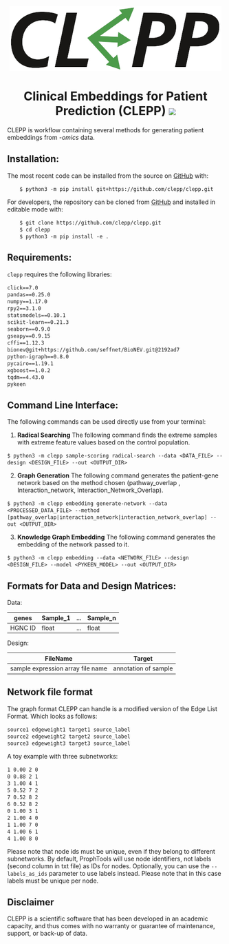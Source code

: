 <p align="center">
  <img src="docs/source/logo.jpg">
</p>

<h1 align="center">
  Clinical Embeddings for Patient Prediction (CLEPP)
  <img src="https://travis-ci.org/clepp/clepp.svg?branch=master" />
</h1>

CLEPP is workflow containing several methods for generating patient embeddings from *-omics* data.

Installation:
-------------

The most recent code can be installed from the source on [GitHub](https://github.com/clepp/clepp) with:

```
    $ python3 -m pip install git+https://github.com/clepp/clepp.git
```

For developers, the repository can be cloned from [GitHub](https://github.com/clepp/clepp) and installed in editable mode with:

```
    $ git clone https://github.com/clepp/clepp.git
    $ cd clepp
    $ python3 -m pip install -e .
```

Requirements:
--------------
`clepp` requires the following libraries:

    click==7.0
    pandas==0.25.0
    numpy==1.17.0
    rpy2==3.1.0
    statsmodels==0.10.1
    scikit-learn==0.21.3
    seaborn==0.9.0
    gseapy==0.9.15
    cffi==1.12.3
    bionev@git+https://github.com/seffnet/BioNEV.git@2192ad7
    python-igraph==0.8.0
    pycairo==1.19.1
    xgboost==1.0.2
    tqdm==4.43.0
    pykeen


Command Line Interface:
-----------------------
The following commands can be used directly use from your terminal:

1. **Radical Searching**
The following command finds the extreme samples with extreme feature values based on the control population.


```
$ python3 -m clepp sample-scoring radical-search --data <DATA_FILE> --design <DESIGN_FILE> --out <OUTPUT_DIR>
```

2. **Graph Generation**
The following command generates the patient-gene network based on the method chosen (pathway_overlap
, Interaction_network, Interaction_Network_Overlap).

```
$ python3 -m clepp embedding generate-network --data <PROCESSED_DATA_FILE> --method [pathway_overlap|interaction_network|interaction_network_overlap] --out <OUTPUT_DIR>
```


3. **Knowledge Graph Embedding**
The following command generates the embedding of the network passed to it.

```
$ python3 -m clepp embedding --data <NETWORK_FILE> --design <DESIGN_FILE> --model <PYKEEN_MODEL> --out <OUTPUT_DIR>
```


Formats for Data and Design Matrices:
-------------------------------------
Data:

| genes | Sample_1 | ... | Sample_n |
| ----- | -------- | --- | -------- |
| HGNC ID | float | ... | float |

Design:

| FileName | Target |
| -------- | ------ |
| sample expression array file name | annotation of sample |


Network file format
-----------------
The graph format CLEPP can handle is a modified version of the Edge List Format. Which looks as follows:

    source1 edgeweight1 target1 source_label
    source2 edgeweight2 target2 source_label
    source3 edgeweight3 target3 source_label

A toy example with three subnetworks:

    1 0.00 2 0
    0 0.88 2 1
    3 1.00 4 1
    5 0.52 7 2
    7 0.52 8 2
    6 0.52 8 2
    0 1.00 3 1
    2 1.00 4 0
    1 1.00 7 0
    4 1.00 6 1
    4 1.00 8 0
    
Please note that node ids must be unique, even if they belong to different subnetworks. By default, ProphTools will use node identifiers, not labels (second column in txt file) as IDs for nodes. Optionally, you can use the ``--labels_as_ids`` parameter to use labels instead. Please note that in this case labels must be unique per node.

Disclaimer
----------
CLEPP is a scientific software that has been developed in an academic capacity, and thus comes with no warranty or guarantee of maintenance, support, or back-up of data.
